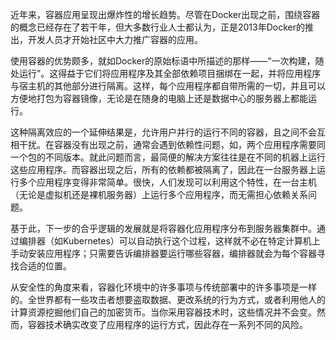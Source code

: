 近年来，容器应用呈现出爆炸性的增长趋势。尽管在Docker出现之前，围绕容器的概念已经存在了若干年，但大多数行业人士都认为，正是2013年Docker的推出，开发人员才开始社区中大力推广容器的应用。

使用容器的优势颇多，就如Docker的原始标语中所描述的那样——“一次构建，随处运行”。这得益于它们将应用程序及其全部依赖项目捆绑在一起，并将应用程序与宿主机的其他部分进行隔离。这样，每个应用程序都自带所需的一切，并且可以方便地打包为容器镜像，无论是在随身的电脑上还是数据中心的服务器上都能运行。

这种隔离效应的一个延伸结果是，允许用户并行的运行不同的容器，且之间不会互相干扰。在容器没有出现之前，通常会遇到依赖性问题，如，两个应用程序需要同一个包的不同版本。就此问题而言，最简便的解决方案往往是在不同的机器上运行这些应用程序。而容器出现之后，所有的依赖都被隔离了，因此在一台服务器上运行多个应用程序变得非常简单。很快，人们发现可以利用这个特性，在一台主机（无论是虚拟机还是裸机服务器）上运行多个应用程序，而无需担心依赖关系问题。

基于此，下一步的合乎逻辑的发展就是将容器化应用程序分布到服务器集群中。通过编排器（如Kubernetes）可以自动执行这个过程，这样就不必在特定计算机上手动安装应用程序；只需要告诉编排器要运行哪些容器，编排器就会为每个容器寻找合适的位置。

从安全性的角度来看，容器化环境中的许多事项与传统部署中的许多事项是一样的。全世界都有一些攻击者想要盗取数据、更改系统的行为方式，或者利用他人的计算资源挖掘他们自己的加密货币。当你采用容器技术时，这些情况并不会变。然而，容器技术确实改变了应用程序的运行方式，因此存在一系列不同的风险。
